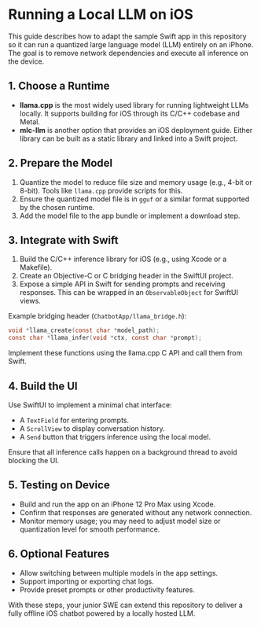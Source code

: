 # Running a Local LLM on iOS

This guide describes how to adapt the sample Swift app in this repository so it can run a quantized large language model (LLM) entirely on an iPhone. The goal is to remove network dependencies and execute all inference on the device.

## 1. Choose a Runtime

- **llama.cpp** is the most widely used library for running lightweight LLMs locally. It supports building for iOS through its C/C++ codebase and Metal.
- **mlc-llm** is another option that provides an iOS deployment guide. Either library can be built as a static library and linked into a Swift project.

## 2. Prepare the Model

1. Quantize the model to reduce file size and memory usage (e.g., 4-bit or 8-bit). Tools like `llama.cpp` provide scripts for this.
2. Ensure the quantized model file is in `gguf` or a similar format supported by the chosen runtime.
3. Add the model file to the app bundle or implement a download step.

## 3. Integrate with Swift

1. Build the C/C++ inference library for iOS (e.g., using Xcode or a Makefile).
2. Create an Objective-C or C bridging header in the SwiftUI project.
3. Expose a simple API in Swift for sending prompts and receiving responses. This can be wrapped in an `ObservableObject` for SwiftUI views.

Example bridging header (`ChatbotApp/llama_bridge.h`):
```c
void *llama_create(const char *model_path);
const char *llama_infer(void *ctx, const char *prompt);
```
Implement these functions using the llama.cpp C API and call them from Swift.

## 4. Build the UI

Use SwiftUI to implement a minimal chat interface:

- A `TextField` for entering prompts.
- A `ScrollView` to display conversation history.
- A `Send` button that triggers inference using the local model.

Ensure that all inference calls happen on a background thread to avoid blocking the UI.

## 5. Testing on Device

- Build and run the app on an iPhone 12 Pro Max using Xcode.
- Confirm that responses are generated without any network connection.
- Monitor memory usage; you may need to adjust model size or quantization level for smooth performance.

## 6. Optional Features

- Allow switching between multiple models in the app settings.
- Support importing or exporting chat logs.
- Provide preset prompts or other productivity features.

With these steps, your junior SWE can extend this repository to deliver a fully offline iOS chatbot powered by a locally hosted LLM.
